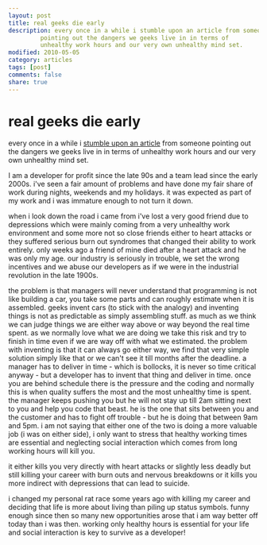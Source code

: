 ```yaml
---
layout: post
title: real geeks die early
description: every once in a while i stumble upon an article from someone
         pointing out the dangers we geeks live in in terms of
         unhealthy work hours and our very own unhealthy mind set.
modified: 2010-05-05
category: articles
tags: [post]
comments: false
share: true
---
```


real geeks die early
====================

every once in a while i [stumble upon an article][1] from someone pointing
out the dangers we geeks live in in terms of unhealthy work hours
and our very own unhealthy mind set.

I am a developer for profit since the late 90s and a team lead since the
early 2000s. i've seen a fair amount of problems and have done my
fair share of work during nights, weekends and my holidays. it was
expected as part of my work and i was immature enough to not turn it
down.

when i look down the road i came from i've lost a very good friend due
to depressions which were mainly coming from a very unhealthy work
environment and some more not so close friends either to heart attacks
or they suffered serious burn out syndromes that changed their ability
to work entirely. only weeks ago a friend of mine died after a heart
attack and he was only my age. our industry is seriously in trouble, we
set the wrong incentives and we abuse our developers as if we were in
the industrial revolution in the late 1900s.

the problem is that managers will never understand that programming is
not like building a car, you take some parts and can roughly estimate
when it is assembled. geeks invent cars (to stick with the
analogy) and inventing things is not as predictable as simply assembling
stuff. as much as we think we can judge things we are either way above
or way beyond the real time spent. as we normally love what we are doing
we take this risk and try to finish in time even if we are way off with
what we estimated. the problem with inventing is that it can always go
either way, we find that very simple solution simply like that or we
can't see it till months after the deadline. a manager has to deliver in
time - which is bollocks, it is never so time critical anyway - but a
developer has to invent that thing and deliver in time. once you are
behind schedule there is the pressure and the coding and normally this
is when quality suffers the most and the most unhealthy time is spent.
the manager keeps pushing you but he will not stay up till 2am sitting
next to you and help you code that beast. he is the one that sits
between you and the customer and has to fight off trouble - but he is
doing that between 9am and 5pm. i am not saying that either one of the
two is doing a more valuable job (i was on either side), i only want to
stress that healthy working times are essential and neglecting social
interaction which comes from long working hours will kill you.

it either kills you very directly with heart attacks or slightly less
deadly but still killing your career with burn outs and nervous
breakdowns or it kills you more indirect with depressions that can lead
to suicide.

i changed my personal rat race some years ago with killing my career and
deciding that life is more about living than piling up status symbols.
funny enough since then so many new opportunities arose that i am way
better off today than i was then. working only healthy hours is
essential for your life and social interaction is key to survive as a
developer!

[1]: http://www.skorks.com/2010/02/did-your-boss-thank-you-for-coding-yourself-to-death/
